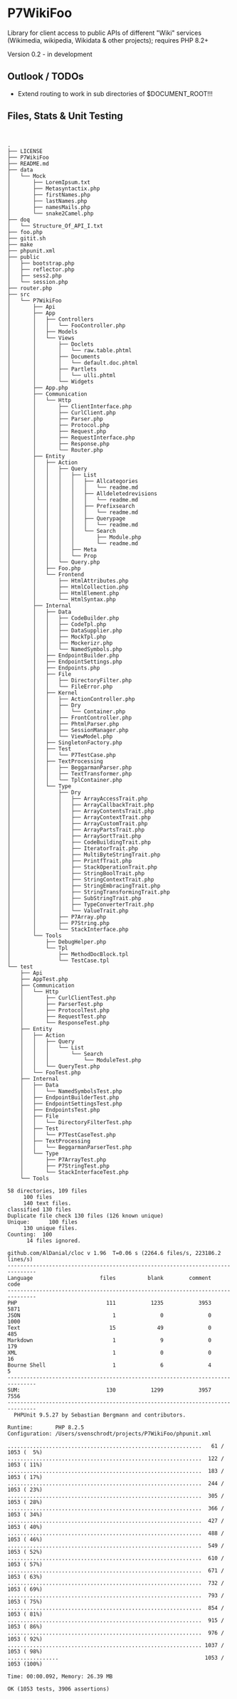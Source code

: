 # P7WikiFoo
Library for client access to public APIs of different "Wiki" services 
(Wikimedia, wikipedia, Wikidata & other projects); requires PHP 8.2+

Version  0.2 - in development


## Outlook / TODOs

 - Extend routing to work in sub directories of $DOCUMENT_ROOT!!!
 


## Files, Stats & Unit Testing
<pre>
<code>

.
├── LICENSE
├── P7WikiFoo
├── README.md
├── data
│   └── Mock
│       ├── LoremIpsum.txt
│       ├── Metasyntactix.php
│       ├── firstNames.php
│       ├── lastNames.php
│       ├── namesMails.php
│       └── snake2Camel.php
├── doq
│   └── Structure_Of_API_I.txt
├── foo.php
├── gitit.sh
├── make
├── phpunit.xml
├── public
│   ├── bootstrap.php
│   ├── reflector.php
│   ├── sess2.php
│   └── session.php
├── router.php
├── src
│   └── P7WikiFoo
│       ├── Api
│       ├── App
│       │   ├── Controllers
│       │   │   └── FooController.php
│       │   ├── Models
│       │   └── Views
│       │       ├── Doclets
│       │       │   └── raw.table.phtml
│       │       ├── Documents
│       │       │   └── default.doc.phtml
│       │       ├── Partlets
│       │       │   └── ulli.phtml
│       │       └── Widgets
│       ├── App.php
│       ├── Communication
│       │   └── Http
│       │       ├── ClientInterface.php
│       │       ├── CurlClient.php
│       │       ├── Parser.php
│       │       ├── Protocol.php
│       │       ├── Request.php
│       │       ├── RequestInterface.php
│       │       ├── Response.php
│       │       └── Router.php
│       ├── Entity
│       │   ├── Action
│       │   │   ├── Query
│       │   │   │   ├── List
│       │   │   │   │   ├── Allcategories
│       │   │   │   │   │   └── readme.md
│       │   │   │   │   ├── Alldeletedrevisions
│       │   │   │   │   │   └── readme.md
│       │   │   │   │   ├── Prefixsearch
│       │   │   │   │   │   └── readme.md
│       │   │   │   │   ├── Querypage
│       │   │   │   │   │   └── readme.md
│       │   │   │   │   └── Search
│       │   │   │   │       ├── Module.php
│       │   │   │   │       └── readme.md
│       │   │   │   ├── Meta
│       │   │   │   └── Prop
│       │   │   └── Query.php
│       │   ├── Foo.php
│       │   └── Frontend
│       │       ├── HtmlAttributes.php
│       │       ├── HtmlCollection.php
│       │       ├── HtmlElement.php
│       │       └── HtmlSyntax.php
│       ├── Internal
│       │   ├── Data
│       │   │   ├── CodeBuilder.php
│       │   │   ├── CodeTpl.php
│       │   │   ├── DataSupplier.php
│       │   │   ├── MockTpl.php
│       │   │   ├── Mockerizr.php
│       │   │   └── NamedSymbols.php
│       │   ├── EndpointBuilder.php
│       │   ├── EndpointSettings.php
│       │   ├── Endpoints.php
│       │   ├── File
│       │   │   ├── DirectoryFilter.php
│       │   │   └── FileError.php
│       │   ├── Kernel
│       │   │   ├── ActionController.php
│       │   │   ├── Dry
│       │   │   │   └── Container.php
│       │   │   ├── FrontController.php
│       │   │   ├── PhtmlParser.php
│       │   │   ├── SessionManager.php
│       │   │   └── ViewModel.php
│       │   ├── SingletonFactory.php
│       │   ├── Test
│       │   │   └── P7TestCase.php
│       │   ├── TextProcessing
│       │   │   ├── BeggarmanParser.php
│       │   │   ├── TextTransformer.php
│       │   │   └── TplContainer.php
│       │   └── Type
│       │       ├── Dry
│       │       │   ├── ArrayAccessTrait.php
│       │       │   ├── ArrayCallbackTrait.php
│       │       │   ├── ArrayContentsTrait.php
│       │       │   ├── ArrayContextTrait.php
│       │       │   ├── ArrayCustomTrait.php
│       │       │   ├── ArrayPartsTrait.php
│       │       │   ├── ArraySortTrait.php
│       │       │   ├── CodeBuildingTrait.php
│       │       │   ├── IteratorTrait.php
│       │       │   ├── MultiByteStringTrait.php
│       │       │   ├── PrintfTrait.php
│       │       │   ├── StackOperationTrait.php
│       │       │   ├── StringBoolTrait.php
│       │       │   ├── StringContextTrait.php
│       │       │   ├── StringEmbracingTrait.php
│       │       │   ├── StringTransformingTrait.php
│       │       │   ├── SubStringTrait.php
│       │       │   ├── TypeConverterTrait.php
│       │       │   └── ValueTrait.php
│       │       ├── P7Array.php
│       │       ├── P7String.php
│       │       └── StackInterface.php
│       └── Tools
│           ├── DebugHelper.php
│           └── Tpl
│               ├── MethodDocBlock.tpl
│               └── TestCase.tpl
└── test
    ├── Api
    ├── AppTest.php
    ├── Communication
    │   └── Http
    │       ├── CurlClientTest.php
    │       ├── ParserTest.php
    │       ├── ProtocolTest.php
    │       ├── RequestTest.php
    │       └── ResponseTest.php
    ├── Entity
    │   ├── Action
    │   │   ├── Query
    │   │   │   └── List
    │   │   │       └── Search
    │   │   │           └── ModuleTest.php
    │   │   └── QueryTest.php
    │   └── FooTest.php
    ├── Internal
    │   ├── Data
    │   │   └── NamedSymbolsTest.php
    │   ├── EndpointBuilderTest.php
    │   ├── EndpointSettingsTest.php
    │   ├── EndpointsTest.php
    │   ├── File
    │   │   └── DirectoryFilterTest.php
    │   ├── Test
    │   │   └── P7TestCaseTest.php
    │   ├── TextProcessing
    │   │   └── BeggarmanParserTest.php
    │   └── Type
    │       ├── P7ArrayTest.php
    │       ├── P7StringTest.php
    │       └── StackInterfaceTest.php
    └── Tools

58 directories, 109 files
     100 files     140 text files.
classified 130 filesDuplicate file check 130 files (126 known unique)Unique:      100 files                                               130 unique files.                              
Counting:  100      14 files ignored.

github.com/AlDanial/cloc v 1.96  T=0.06 s (2264.6 files/s, 223186.2 lines/s)
-------------------------------------------------------------------------------
Language                     files          blank        comment           code
-------------------------------------------------------------------------------
PHP                            111           1235           3953           5871
JSON                             1              0              0           1000
Text                            15             49              0            485
Markdown                         1              9              0            179
XML                              1              0              0             16
Bourne Shell                     1              6              4              5
-------------------------------------------------------------------------------
SUM:                           130           1299           3957           7556
-------------------------------------------------------------------------------
  PHPUnit 9.5.27 by Sebastian Bergmann and contributors.

Runtime:       PHP 8.2.5
Configuration: /Users/svenschrodt/projects/P7WikiFoo/phpunit.xml

.............................................................   61 / 1053 (  5%)
.............................................................  122 / 1053 ( 11%)
.............................................................  183 / 1053 ( 17%)
.............................................................  244 / 1053 ( 23%)
.............................................................  305 / 1053 ( 28%)
.............................................................  366 / 1053 ( 34%)
.............................................................  427 / 1053 ( 40%)
.............................................................  488 / 1053 ( 46%)
.............................................................  549 / 1053 ( 52%)
.............................................................  610 / 1053 ( 57%)
.............................................................  671 / 1053 ( 63%)
.............................................................  732 / 1053 ( 69%)
.............................................................  793 / 1053 ( 75%)
.............................................................  854 / 1053 ( 81%)
.............................................................  915 / 1053 ( 86%)
.............................................................  976 / 1053 ( 92%)
............................................................. 1037 / 1053 ( 98%)
................                                              1053 / 1053 (100%)

Time: 00:00.092, Memory: 26.39 MB

OK (1053 tests, 3906 assertions)
</code>
</pre>
